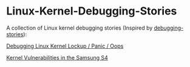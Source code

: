 # Linux-Kernel-Debugging-Stories
A collection of Linux kernel debugging stories (Inspired by [debugging-stories](https://github.com/danluu/debugging-stories)):  

[Debugging Linux Kernel Lockup / Panic / Oops](http://www.av8n.com/computer/htm/kernel-lockup.htm)  

[Kernel Vulnerabilities in the Samsung S4](http://blog.quarkslab.com/kernel-vulnerabilities-in-the-samsung-s4.html)

